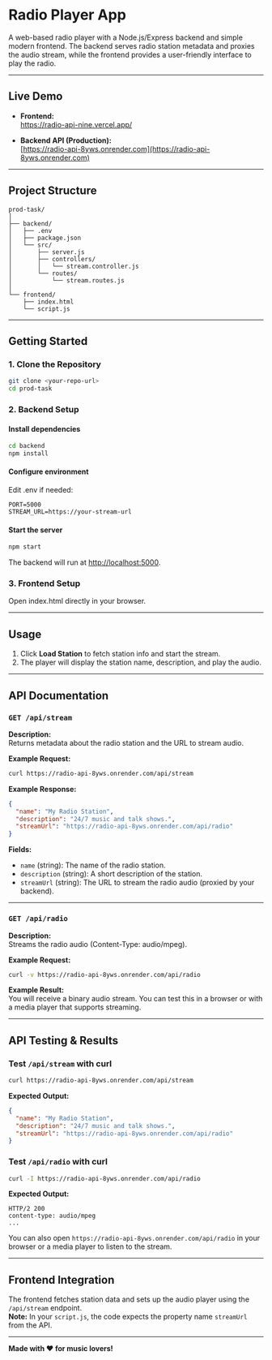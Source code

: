 # Radio Player App

A web-based radio player with a Node.js/Express backend and simple modern frontend. The backend serves radio station metadata and proxies the audio stream, while the frontend provides a user-friendly interface to play the radio.

---

## Live Demo

- **Frontend:**  
  https://radio-api-nine.vercel.app/

- **Backend API (Production):**  
  [https://radio-api-8yws.onrender.com](https://radio-api-8yws.onrender.com)

---

## Project Structure

```
prod-task/
│
├── backend/
│   ├── .env
│   ├── package.json
│   └── src/
│       ├── server.js
│       ├── controllers/
│       │   └── stream.controller.js
│       └── routes/
│           └── stream.routes.js
│
└── frontend/
    ├── index.html
    └── script.js
```

---

## Getting Started

### 1. Clone the Repository

```sh
git clone <your-repo-url>
cd prod-task
```

### 2. Backend Setup

#### Install dependencies

```sh
cd backend
npm install
```

#### Configure environment

Edit .env if needed:

```
PORT=5000
STREAM_URL=https://your-stream-url
```

#### Start the server

```sh
npm start
```

The backend will run at [http://localhost:5000](http://localhost:5000).

### 3. Frontend Setup

Open index.html directly in your browser.

---

## Usage

1. Click **Load Station** to fetch station info and start the stream.
2. The player will display the station name, description, and play the audio.

---

## API Documentation

### `GET /api/stream`

**Description:**  
Returns metadata about the radio station and the URL to stream audio.

**Example Request:**
```sh
curl https://radio-api-8yws.onrender.com/api/stream
```

**Example Response:**
```json
{
  "name": "My Radio Station",
  "description": "24/7 music and talk shows.",
  "streamUrl": "https://radio-api-8yws.onrender.com/api/radio"
}
```

**Fields:**
- `name` (string): The name of the radio station.
- `description` (string): A short description of the station.
- `streamUrl` (string): The URL to stream the radio audio (proxied by your backend).

---

### `GET /api/radio`

**Description:**  
Streams the radio audio (Content-Type: audio/mpeg).

**Example Request:**
```sh
curl -v https://radio-api-8yws.onrender.com/api/radio
```

**Example Result:**  
You will receive a binary audio stream. You can test this in a browser or with a media player that supports streaming.

---

## API Testing & Results

### Test `/api/stream` with curl

```sh
curl https://radio-api-8yws.onrender.com/api/stream
```

**Expected Output:**
```json
{
  "name": "My Radio Station",
  "description": "24/7 music and talk shows.",
  "streamUrl": "https://radio-api-8yws.onrender.com/api/radio"
}
```

### Test `/api/radio` with curl

```sh
curl -I https://radio-api-8yws.onrender.com/api/radio
```

**Expected Output:**
```
HTTP/2 200
content-type: audio/mpeg
...
```
You can also open `https://radio-api-8yws.onrender.com/api/radio` in your browser or a media player to listen to the stream.

---

## Frontend Integration

The frontend fetches station data and sets up the audio player using the `/api/stream` endpoint.  
**Note:** In your `script.js`, the code expects the property name `streamUrl` from the API.

---


**Made with ❤️ for music lovers!**